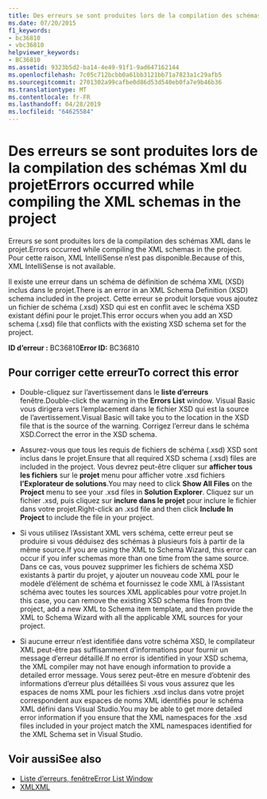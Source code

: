 ```yaml
---
title: Des erreurs se sont produites lors de la compilation des schémas Xml du projet
ms.date: 07/20/2015
f1_keywords:
- bc36810
- vbc36810
helpviewer_keywords:
- BC36810
ms.assetid: 9323b5d2-ba14-4e49-91f1-9ad647162144
ms.openlocfilehash: 7c05c712bcbb0a61bb3121bb71a7823a1c29afb5
ms.sourcegitcommit: 2701302a99cafbe0d86d53d540eb0fa7e9b46b36
ms.translationtype: MT
ms.contentlocale: fr-FR
ms.lasthandoff: 04/28/2019
ms.locfileid: "64625584"
---
```

# <a name="errors-occurred-while-compiling-the-xml-schemas-in-the-project"></a><span data-ttu-id="76b3a-102">Des erreurs se sont produites lors de la compilation des schémas Xml du projet</span><span class="sxs-lookup"><span data-stu-id="76b3a-102">Errors occurred while compiling the XML schemas in the project</span></span>
<span data-ttu-id="76b3a-103">Erreurs se sont produites lors de la compilation des schémas XML dans le projet.</span><span class="sxs-lookup"><span data-stu-id="76b3a-103">Errors occurred while compiling the XML schemas in the project.</span></span> <span data-ttu-id="76b3a-104">Pour cette raison, XML IntelliSense n’est pas disponible.</span><span class="sxs-lookup"><span data-stu-id="76b3a-104">Because of this, XML IntelliSense is not available.</span></span>  
  
 <span data-ttu-id="76b3a-105">Il existe une erreur dans un schéma de définition de schéma XML (XSD) inclus dans le projet.</span><span class="sxs-lookup"><span data-stu-id="76b3a-105">There is an error in an XML Schema Definition (XSD) schema included in the project.</span></span> <span data-ttu-id="76b3a-106">Cette erreur se produit lorsque vous ajoutez un fichier de schéma (.xsd) XSD qui est en conflit avec le schéma XSD existant défini pour le projet.</span><span class="sxs-lookup"><span data-stu-id="76b3a-106">This error occurs when you add an XSD schema (.xsd) file that conflicts with the existing XSD schema set for the project.</span></span>  
  
 <span data-ttu-id="76b3a-107">**ID d’erreur :** BC36810</span><span class="sxs-lookup"><span data-stu-id="76b3a-107">**Error ID:** BC36810</span></span>  
  
## <a name="to-correct-this-error"></a><span data-ttu-id="76b3a-108">Pour corriger cette erreur</span><span class="sxs-lookup"><span data-stu-id="76b3a-108">To correct this error</span></span>  
  
- <span data-ttu-id="76b3a-109">Double-cliquez sur l’avertissement dans le **liste d’erreurs** fenêtre.</span><span class="sxs-lookup"><span data-stu-id="76b3a-109">Double-click the warning in the **Errors List** window.</span></span> <span data-ttu-id="76b3a-110">Visual Basic vous dirigera vers l’emplacement dans le fichier XSD qui est la source de l’avertissement.</span><span class="sxs-lookup"><span data-stu-id="76b3a-110">Visual Basic will take you to the location in the XSD file that is the source of the warning.</span></span> <span data-ttu-id="76b3a-111">Corrigez l’erreur dans le schéma XSD.</span><span class="sxs-lookup"><span data-stu-id="76b3a-111">Correct the error in the XSD schema.</span></span>  
  
- <span data-ttu-id="76b3a-112">Assurez-vous que tous les requis de fichiers de schéma (.xsd) XSD sont inclus dans le projet.</span><span class="sxs-lookup"><span data-stu-id="76b3a-112">Ensure that all required XSD schema (.xsd) files are included in the project.</span></span> <span data-ttu-id="76b3a-113">Vous devrez peut-être cliquer sur **afficher tous les fichiers** sur le **projet** menu pour afficher votre .xsd fichiers **l’Explorateur de solutions**.</span><span class="sxs-lookup"><span data-stu-id="76b3a-113">You may need to click **Show All Files** on the **Project** menu to see your .xsd files in **Solution Explorer**.</span></span> <span data-ttu-id="76b3a-114">Cliquez sur un fichier .xsd, puis cliquez sur **inclure dans le projet** pour inclure le fichier dans votre projet.</span><span class="sxs-lookup"><span data-stu-id="76b3a-114">Right-click an .xsd file and then click **Include In Project** to include the file in your project.</span></span>  
  
- <span data-ttu-id="76b3a-115">Si vous utilisez l’Assistant XML vers schéma, cette erreur peut se produire si vous déduisez des schémas à plusieurs fois à partir de la même source.</span><span class="sxs-lookup"><span data-stu-id="76b3a-115">If you are using the XML to Schema Wizard, this error can occur if you infer schemas more than one time from the same source.</span></span> <span data-ttu-id="76b3a-116">Dans ce cas, vous pouvez supprimer les fichiers de schéma XSD existants à partir du projet, y ajouter un nouveau code XML pour le modèle d’élément de schéma et fournissez le code XML à l’Assistant schéma avec toutes les sources XML applicables pour votre projet.</span><span class="sxs-lookup"><span data-stu-id="76b3a-116">In this case, you can remove the existing XSD schema files from the project, add a new XML to Schema item template, and then provide the XML to Schema Wizard with all the applicable XML sources for your project.</span></span>  
  
- <span data-ttu-id="76b3a-117">Si aucune erreur n’est identifiée dans votre schéma XSD, le compilateur XML peut-être pas suffisamment d’informations pour fournir un message d’erreur détaillé.</span><span class="sxs-lookup"><span data-stu-id="76b3a-117">If no error is identified in your XSD schema, the XML compiler may not have enough information to provide a detailed error message.</span></span> <span data-ttu-id="76b3a-118">Vous serez peut-être en mesure d’obtenir des informations d’erreur plus détaillées Si vous vous assurez que les espaces de noms XML pour les fichiers .xsd inclus dans votre projet correspondent aux espaces de noms XML identifiés pour le schéma XML défini dans Visual Studio.</span><span class="sxs-lookup"><span data-stu-id="76b3a-118">You may be able to get more detailed error information if you ensure that the XML namespaces for the .xsd files included in your project match the XML namespaces identified for the XML Schema set in Visual Studio.</span></span>  
  
## <a name="see-also"></a><span data-ttu-id="76b3a-119">Voir aussi</span><span class="sxs-lookup"><span data-stu-id="76b3a-119">See also</span></span>

- [<span data-ttu-id="76b3a-120">Liste d’erreurs, fenêtre</span><span class="sxs-lookup"><span data-stu-id="76b3a-120">Error List Window</span></span>](/visualstudio/ide/reference/error-list-window)
- [<span data-ttu-id="76b3a-121">XML</span><span class="sxs-lookup"><span data-stu-id="76b3a-121">XML</span></span>](../../../visual-basic/programming-guide/language-features/xml/index.md)
